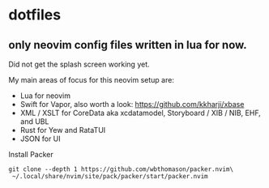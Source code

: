# dotfiles
## only neovim config files written in lua for now.
Did not get the splash screen working yet.

My main areas of focus for this neovim setup are:
* Lua for neovim
* Swift for Vapor, also worth a look: https://github.com/kkharji/xbase
* XML / XSLT for CoreData aka xcdatamodel, Storyboard / XIB / NIB, EHF, and UBL
* Rust for Yew and RataTUI
* JSON for UI

Install Packer
```
git clone --depth 1 https://github.com/wbthomason/packer.nvim\
 ~/.local/share/nvim/site/pack/packer/start/packer.nvim
```
